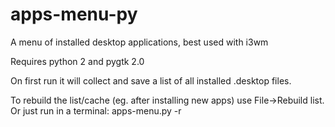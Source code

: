 # apps-menu-py
A menu of installed desktop applications, best used with i3wm

Requires python 2 and pygtk 2.0

On first run it will collect and save a list of all installed .desktop files.

To rebuild the list/cache (eg. after installing new apps) use File->Rebuild list.
Or just run in a terminal:
  apps-menu.py -r
